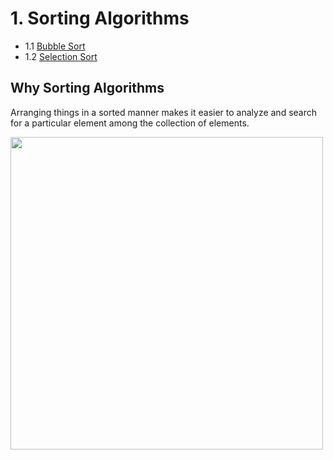 # 1. Sorting Algorithms
-  1.1 [Bubble Sort](https://github.com/Rana0Ahmed/Data-Structures/tree/main/1-Sorting%20Algorithms/Bubble%20Sort)
-  1.2 [Selection Sort](https://github.com/Rana0Ahmed/Data-Structures/tree/main/1-Sorting%20Algorithms/Selection%20Sort)

## Why Sorting Algorithms
 Arranging things in a sorted manner makes it easier to analyze and search for a particular element among the collection of elements.

<img src="https://www.simplilearn.com/ice9/free_resources_article_thumb/Sorting_in_C%2B%2B_Example1.PNG" width="500">
